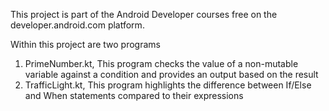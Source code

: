 This project is part of the Android Developer courses free on the developer.android.com platform.

Within this project are two programs
1. PrimeNumber.kt, This program checks the value of a non-mutable variable against a condition and provides an output based on the result
2. TrafficLight.kt, This program highlights the difference between If/Else and When statements compared to their expressions
